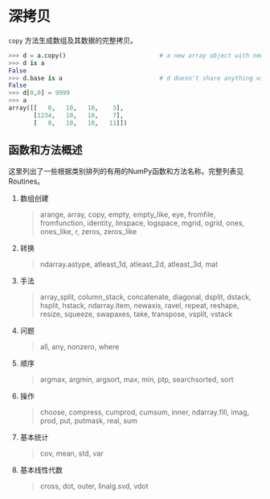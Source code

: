 # 深拷贝

``copy`` 方法生成数组及其数据的完整拷贝。

```python
>>> d = a.copy()                          # a new array object with new data is created
>>> d is a
False
>>> d.base is a                           # d doesn't share anything with a
False
>>> d[0,0] = 9999
>>> a
array([[   0,   10,   10,    3],
       [1234,   10,   10,    7],
       [   8,   10,   10,   11]])
```

## 函数和方法概述

这里列出了一些根据类别排列的有用的NumPy函数和方法名称。完整列表见Routines。

1. 数组创建
    > arange, array, copy, empty, empty_like, eye, fromfile, fromfunction, identity, linspace, logspace, mgrid, ogrid, ones, ones_like, r, zeros, zeros_like
1. 转换 
    > ndarray.astype, atleast_1d, atleast_2d, atleast_3d, mat
1. 手法
    > array_split, column_stack, concatenate, diagonal, dsplit, dstack, hsplit, hstack, ndarray.item, newaxis, ravel, repeat, reshape, resize, squeeze, swapaxes, take, transpose, vsplit, vstack
1. 问题
    > all, any, nonzero, where
1. 顺序
    > argmax, argmin, argsort, max, min, ptp, searchsorted, sort
1. 操作
    > choose, compress, cumprod, cumsum, inner, ndarray.fill, imag, prod, put, putmask, real, sum
1. 基本统计
    > cov, mean, std, var
1. 基本线性代数
    > cross, dot, outer, linalg.svd, vdot

